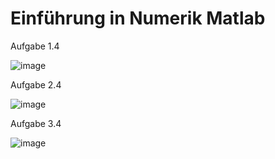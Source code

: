 # Einführung in Numerik Matlab

Aufgabe 1.4


![image](https://user-images.githubusercontent.com/70972199/166640005-457086fe-8e60-4ddf-a953-af734bd0a727.png)


Aufgabe 2.4

![image](https://user-images.githubusercontent.com/70972199/166640065-b251a965-d0d9-4b21-b58d-955b71a45cec.png)


Aufgabe 3.4

![image](https://user-images.githubusercontent.com/70972199/166640106-6c4abf2a-92dc-43c2-aa93-4fd013d5bb94.png)

